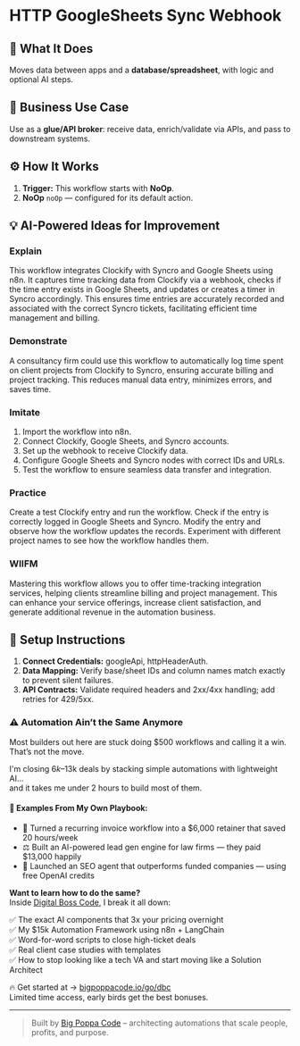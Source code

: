 # HTTP GoogleSheets Sync Webhook
  ## 🚀 What It Does
  Moves data between apps and a **database/spreadsheet**, with logic and optional AI steps.
  
  ## 💼 Business Use Case
  Use as a **glue/API broker**: receive data, enrich/validate via APIs, and pass to downstream systems.
  
  ## ⚙️ How It Works
  1. **Trigger:** This workflow starts with **NoOp**.
  2. **NoOp** `noOp` — configured for its default action.
  
  ## 💡 AI-Powered Ideas for Improvement
  ### Explain
This workflow integrates Clockify with Syncro and Google Sheets using n8n. It captures time tracking data from Clockify via a webhook, checks if the time entry exists in Google Sheets, and updates or creates a timer in Syncro accordingly. This ensures time entries are accurately recorded and associated with the correct Syncro tickets, facilitating efficient time management and billing.

### Demonstrate
A consultancy firm could use this workflow to automatically log time spent on client projects from Clockify to Syncro, ensuring accurate billing and project tracking. This reduces manual data entry, minimizes errors, and saves time.

### Imitate
1. Import the workflow into n8n.
2. Connect Clockify, Google Sheets, and Syncro accounts.
3. Set up the webhook to receive Clockify data.
4. Configure Google Sheets and Syncro nodes with correct IDs and URLs.
5. Test the workflow to ensure seamless data transfer and integration.

### Practice
Create a test Clockify entry and run the workflow. Check if the entry is correctly logged in Google Sheets and Syncro. Modify the entry and observe how the workflow updates the records. Experiment with different project names to see how the workflow handles them.

### WIIFM
Mastering this workflow allows you to offer time-tracking integration services, helping clients streamline billing and project management. This can enhance your service offerings, increase client satisfaction, and generate additional revenue in the automation business.
  
  ## 🔧 Setup Instructions
  1. **Connect Credentials:** googleApi, httpHeaderAuth.
2. **Data Mapping:** Verify base/sheet IDs and column names match exactly to prevent silent failures.
3. **API Contracts:** Validate required headers and 2xx/4xx handling; add retries for 429/5xx.
  
### ⚠️ Automation Ain’t the Same Anymore

Most builders out here are stuck doing $500 workflows and calling it a win.  
That’s not the move.  

I'm closing $6k–$13k deals by stacking simple automations with lightweight AI...  
and it takes me under 2 hours to build most of them.

#### 🧠 Examples From My Own Playbook:
- 🔁 Turned a recurring invoice workflow into a $6,000 retainer that saved 20 hours/week  
- ⚖️ Built an AI-powered lead gen engine for law firms — they paid $13,000 happily  
- 🚀 Launched an SEO agent that outperforms funded companies — using free OpenAI credits  

**Want to learn how to do the same?**  
Inside [Digital Boss Code](https://bigpoppacode.io/go/dbc), I break it all down:

✅ The exact AI components that 3x your pricing overnight  
✅ My $15k Automation Framework using n8n + LangChain  
✅ Word-for-word scripts to close high-ticket deals  
✅ Real client case studies with templates  
✅ How to stop looking like a tech VA and start moving like a Solution Architect  

🔥 Get started at → [bigpoppacode.io/go/dbc](https://bigpoppacode.io/go/dbc)  
Limited time access, early birds get the best bonuses.

---
> Built by [Big Poppa Code](https://bigpoppacode.io) – architecting automations that scale people, profits, and purpose.
  
